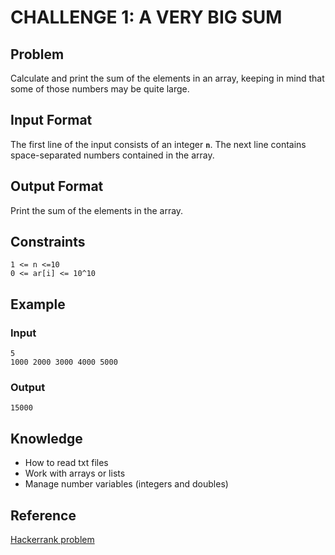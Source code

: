 # CHALLENGE 1: A VERY BIG SUM

## Problem
Calculate and print the sum of the elements in an array, keeping in mind that some of those numbers may be quite large.

## Input Format
The first line of the input consists of an integer **`n`**. 
The next line contains  space-separated numbers contained in the array.

## Output Format
Print the sum of the elements in the array.

## Constraints

```
1 <= n <=10
0 <= ar[i] <= 10^10
```

## Example 
### Input
```
5
1000 2000 3000 4000 5000
```
### Output
```
15000
```

## Knowledge
+ How to read txt files
+ Work with arrays or lists
+ Manage number variables (integers and doubles)

## Reference
[Hackerrank problem](https://www.hackerrank.com/challenges/a-very-big-sum/problem)
